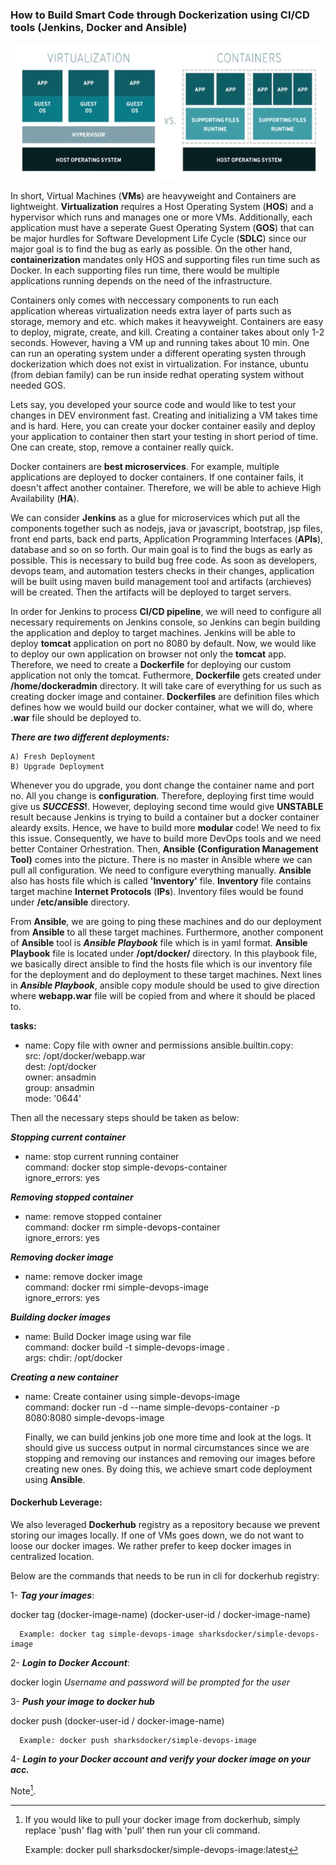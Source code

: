    ### How to Build Smart Code through Dockerization using CI/CD tools (Jenkins, Docker and Ansible)
                      
  
  
  ![alt text](https://github.com/tanersa/sharksJenkins/blob/master/virtualization_conterization.png)
  
  
   In short, Virtual Machines (**VMs**) are heavyweight and Containers are lightweight. **Virtualization** requires a Host Operating System (**HOS**) and a hypervisor which runs and manages one or more VMs. Additionally, each application must have a seperate Guest Operating System (**GOS**) that can be major hurdles for Software Development Life Cycle (**SDLC**) since our major goal is to find the bug as early as possible. On the other hand, **containerization** mandates only HOS and supporting files run time such as Docker. In each supporting files run time, there would be multiple applications running depends on the need of the infrastructure. 
   
   Containers only comes with neccessary components to run each application whereas virtualization needs extra layer of parts such as storage, memory and etc. which makes it heavyweight. Containers are easy to deploy, migrate, create, and kill. Creating a container takes about only 1-2 seconds. However, having a VM up and running takes about 10 min. One can run an operating system under a different operating systen through dockerization which does not exist in virtualization. For instance, ubuntu (from debian family) can be run inside redhat operating system without needed GOS.
   
   Lets say, you developed your source code and would like to test your changes in DEV environment fast. Creating and initializing a VM takes time and is hard. Here, you can create your docker container easily and deploy your application to container then start your testing in short period of time. One can create, stop, remove a container really quick. 
   
   Docker containers are **best microservices**. For example, multiple applications are deployed to docker containers. If one container fails, it doesn't affect another container. Therefore, we will be able to achieve High Availability (**HA**). 
   
   We can consider **Jenkins** as a glue for microservices which put all the components together such as nodejs, java or javascript, bootstrap, jsp files, front end parts, back end parts, Application Programming Interfaces (**APIs**), database and so on so forth. Our main goal is to find the bugs as early as possible. This is necessary to build bug free code. As soon as developers, devops team, and automation testers checks in their changes, application will be built using maven build management tool and artifacts (archieves) will be created. Then the artifacts will be deployed to target servers. 
   
   In order for Jenkins to process **CI/CD pipeline**, we will need to configure all necessary requirements on Jenkins console, so Jenkins can begin building the application and deploy to target machines. Jenkins will be able to deploy **tomcat** application on port no 8080 by default. Now, we would like to deploy our own application on browser not only the **tomcat** app. Therefore, we need to create a **Dockerfile** for deploying our custom application not only the tomcat. Futhermore, **Dockerfile** gets created under **/home/dockeradmin** directory. It will take care of everything for us such as creating docker image and container. **Dockerfiles** are definition files which defines how we would build our docker container, what we will do, where **.war** file should be deployed to. 
     
   **_There are two different deployments:_** 
   
    A) Fresh Deployment
    B) Upgrade Deployment
      
   Whenever you do upgrade, you dont change the container name and port no. All you change is **configuration**. Therefore, deploying first time would give us **_SUCCESS_!**. However, deploying second time would give **UNSTABLE** result because Jenkins is trying to build a container but a docker container aleardy exsits. Hence, we have to build more **modular** code! We need to fix this issue. Consequently, we have to build more DevOps tools and we need better Container Orhestration. Then, **Ansible** **(Configuration Management Tool)** comes into the picture. There is no master in Ansible where we can pull all configuration. We need to configure everything manually. **Ansible** also has hosts file which is called **'Inventory'** file. **Inventory** file contains target machine **Internet Protocols** (**IPs**). Inventory files would be found under **/etc/ansible** directory.
   
   From **Ansible**, we are going to ping these machines and do our deployment from  **Ansible** to all these target machines. Furthermore, another component of **Ansible** tool is **_Ansible Playbook_** file which is in yaml format. **Ansible Playbook** file is located under **/opt/docker/** directory. In this playbook file, we basically direct ansible to find the hosts file which is our inventory file for the deployment and do deployment to these target machines. Next lines in **_Ansible Playbook_**, ansible copy module should be used to give direction where **webapp.war** file will be copied from and where it should be placed to. 
   
   **tasks:**

  - name: Copy file with owner and permissions
    ansible.builtin.copy:\
      src: /opt/docker/webapp.war\
      dest: /opt/docker\
      owner: ansadmin\
      group: ansadmin\
      mode: '0644' 
   
   
   Then all the necessary steps should be taken as below:
   
   **_Stopping current container_** 
  - name: stop current running container\
    command: docker stop simple-devops-container\
    ignore_errors: yes 

   **_Removing stopped container_** 
  - name: remove stopped container \
    command: docker rm simple-devops-container \
    ignore_errors: yes

   **_Removing docker image_** 
  - name: remove docker image \
    command: docker rmi simple-devops-image \
    ignore_errors: yes

   **_Building docker images_**
  - name: Build Docker image using war file\
    command: docker build -t simple-devops-image .\
    args:
      chdir: /opt/docker

   **_Creating a new container_**
  - name: Create container using simple-devops-image \
    command: docker run -d --name simple-devops-container -p 8080:8080 simple-devops-image
    
    Finally, we can build jenkins job one more time and look at the logs. It should give us success output in normal circumstances since we are stopping and removing our instances and removing our images before creating new ones. By doing this, we achieve smart code deployment using **Ansible**. 
    
#### Dockerhub Leverage:

   We also leveraged **Dockerhub** registry as a repository because we prevent storing our images locally. If one of VMs goes down, we do not want to loose our docker images. We rather prefer to keep docker images in centralized location.
   
   Below are the commands that needs to be run in cli for dockerhub registry:
   
   1- **_Tag your images_**:
   
   docker tag (docker-image-name) (docker-user-id / docker-image-name)
   
      Example: docker tag simple-devops-image sharksdocker/simple-devops-image
   
   2- **_Login to Docker Account_**:
   
   docker login 
   _Username and password will be prompted for the user_
   
   3- **_Push your image to docker hub_**
   
   docker push (docker-user-id / docker-image-name)
    
      Example: docker push sharksdocker/simple-devops-image
    
   4- **_Login to your Docker account and verify your docker image on your acc._**
    
   Note[^1].
   [^1]:If you would like to pull your docker image from dockerhub, simply replace 'push' flag with 'pull' then run your cli command.
    
      Example: docker pull sharksdocker/simple-devops-image:latest
   
   
   
   
   

   
   
   
   
  
   
   
   
   
   
   
   
   
   
   
   
   
   
   
   
   
